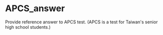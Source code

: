 # APCS_answer
Provide reference answer to APCS test.
(APCS is a test for Taiwan's senior high school students.)
